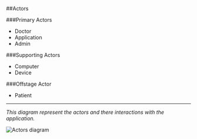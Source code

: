 ##Actors

###Primary Actors
- Doctor
- Application
- Admin

###Supporting Actors

- Computer
- Device

###Offstage Actor

- Patient

---

*This diagram represent the actors and there interactions with the application.*

![Actors diagram](../images/Actors.png)

